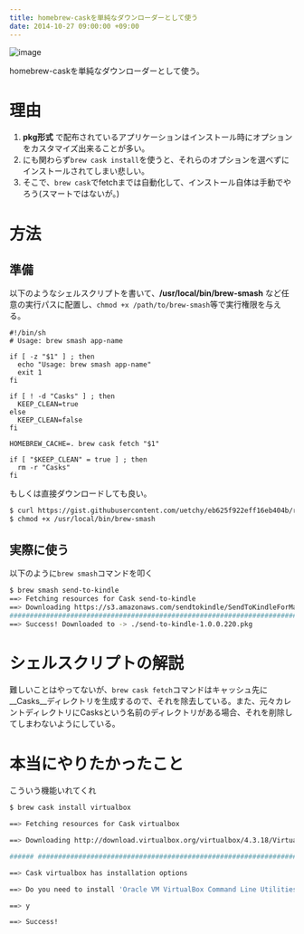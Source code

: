 ```yaml
---
title: homebrew-caskを単純なダウンローダーとして使う
date: 2014-10-27 09:00:00 +09:00
---
```


![image](http://randompaper.co.s3.amazonaws.com/brew-cask-downloader/ss3.png)

homebrew-caskを単純なダウンローダーとして使う。

# 理由

1. __pkg形式__ で配布されているアプリケーションはインストール時にオプションをカスタマイズ出来ることが多い。
2. にも関わらず`brew cask install`を使うと、それらのオプションを選べずにインストールされてしまい悲しい。
3. そこで、`brew cask`でfetchまでは自動化して、インストール自体は手動でやろう(スマートではないが。)

# 方法

## 準備

以下のようなシェルスクリプトを書いて、__/usr/local/bin/brew-smash__ など任意の実行パスに配置し、`chmod +x /path/to/brew-smash`等で実行権限を与える。

```bash:/usr/local/bin/brew-smash
#!/bin/sh
# Usage: brew smash app-name

if [ -z "$1" ] ; then
  echo "Usage: brew smash app-name"
  exit 1
fi

if [ ! -d "Casks" ] ; then
  KEEP_CLEAN=true
else
  KEEP_CLEAN=false
fi

HOMEBREW_CACHE=. brew cask fetch "$1"

if [ "$KEEP_CLEAN" = true ] ; then
  rm -r "Casks"
fi
```

もしくは直接ダウンロードしても良い。

```bash
$ curl https://gist.githubusercontent.com/uetchy/eb625f922eff16eb404b/raw/brew-smash.sh -o /usr/local/bin/brew-smash
$ chmod +x /usr/local/bin/brew-smash
```

## 実際に使う

以下のように`brew smash`コマンドを叩く

```bash
$ brew smash send-to-kindle
==> Fetching resources for Cask send-to-kindle
==> Downloading https://s3.amazonaws.com/sendtokindle/SendToKindleForMac-installer-v1.0.0.220.pkg
######################################################################## 100.0%
==> Success! Downloaded to -> ./send-to-kindle-1.0.0.220.pkg
```

# シェルスクリプトの解説

難しいことはやってないが、`brew cask fetch`コマンドはキャッシュ先に__Casks__ディレクトリを生成するので、それを除去している。また、元々カレントディレクトリにCasksという名前のディレクトリがある場合、それを削除してしまわないようにしている。

# 本当にやりたかったこと

こういう機能いれてくれ

```bash
$ brew cask install virtualbox

==> Fetching resources for Cask virtualbox

==> Downloading http://download.virtualbox.org/virtualbox/4.3.18/VirtualBox-4.3.18-96516-OSX.dmg

###### ################################################################## 100.0%

==> Cask virtualbox has installation options

==> Do you need to install 'Oracle VM VirtualBox Command Line Utilities'? [y/n]

==> y

==> Success!
```
